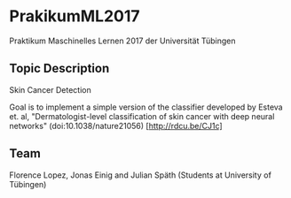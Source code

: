 # PrakikumML2017
Praktikum Maschinelles Lernen 2017 der Universität Tübingen

## Topic Description
Skin Cancer Detection

Goal is to implement a simple version of the classifier developed by Esteva et. al, "Dermatologist-level classification of skin cancer with deep neural networks" (doi:10.1038/nature21056) [http://rdcu.be/CJ1c]

## Team
Florence Lopez, Jonas Einig and Julian Späth (Students at University of Tübingen)